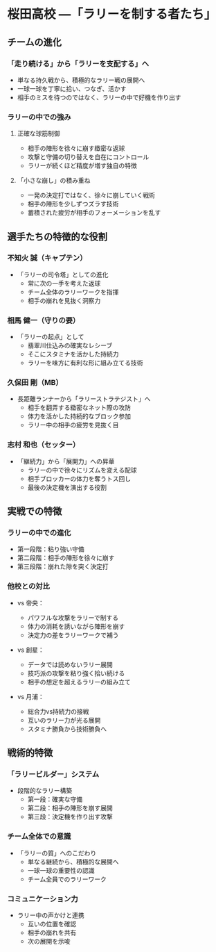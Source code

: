 # 桜田高校 —「ラリーを制する者たち」

## チームの進化

### 「走り続ける」から「ラリーを支配する」へ
- 単なる持久戦から、積極的なラリー戦の展開へ
- 一球一球を丁寧に拾い、つなぎ、活かす
- 相手のミスを待つのではなく、ラリーの中で好機を作り出す

### ラリーの中での強み
1. 正確な球筋制御
   - 相手の陣形を徐々に崩す緻密な返球
   - 攻撃と守備の切り替えを自在にコントロール
   - ラリーが続くほど精度が増す独自の特徴

2. 「小さな崩し」の積み重ね
   - 一発の決定打ではなく、徐々に崩していく戦術
   - 相手の陣形を少しずつズラす技術
   - 蓄積された疲労が相手のフォーメーションを乱す

## 選手たちの特徴的な役割

### 不知火 誠（キャプテン）
- 「ラリーの司令塔」としての進化
  * 常に次の一手を考えた返球
  * チーム全体のラリーワークを指揮
  * 相手の崩れを見抜く洞察力

### 相馬 健一（守りの要）
- 「ラリーの起点」として
  * 翡翠川仕込みの確実なレシーブ
  * そこにスタミナを活かした持続力
  * ラリーを味方に有利な形に組み立てる技術

### 久保田 剛（MB）
- 長距離ランナーから「ラリーストラテジスト」へ
  * 相手を翻弄する緻密なネット際の攻防
  * 体力を活かした持続的なブロック参加
  * ラリー中の相手の疲労を見抜く目

### 志村 和也（セッター）
- 「継続力」から「展開力」への昇華
  * ラリーの中で徐々にリズムを変える配球
  * 相手ブロッカーの体力を奪うトス回し
  * 最後の決定機を演出する役割

## 実戦での特徴

### ラリーの中での進化
- 第一段階：粘り強い守備
- 第二段階：相手の陣形を徐々に崩す
- 第三段階：崩れた隙を突く決定打

### 他校との対比

- vs 帝央：
  * パワフルな攻撃をラリーで制する
  * 体力の消耗を誘いながら陣形を崩す
  * 決定力の差をラリーワークで補う

- vs 創星：
  * データでは読めないラリー展開
  * 技巧派の攻撃を粘り強く拾い続ける
  * 相手の想定を超えるラリーの組み立て

- vs 月浦：
  * 総合力vs持続力の接戦
  * 互いのラリー力が光る展開
  * スタミナ勝負から技術勝負へ

## 戦術的特徴

### 「ラリービルダー」システム
- 段階的なラリー構築
  * 第一段：確実な守備
  * 第二段：相手の陣形を崩す展開
  * 第三段：決定機を作り出す攻撃

### チーム全体での意識
- 「ラリーの質」へのこだわり
  * 単なる継続から、積極的な展開へ
  * 一球一球の重要性の認識
  * チーム全員でのラリーワーク

### コミュニケーション力
- ラリー中の声かけと連携
  * 互いの位置を確認
  * 相手の崩れを共有
  * 次の展開を示唆